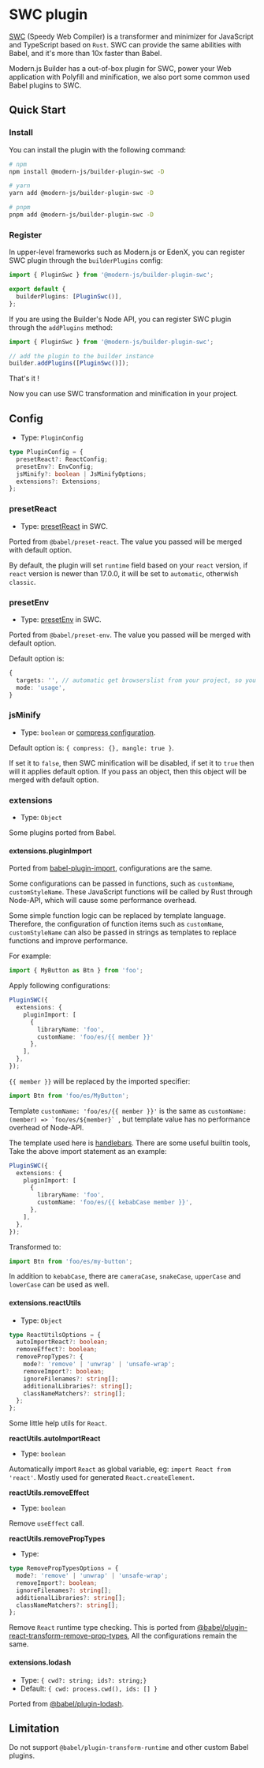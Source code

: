 # SWC plugin

[SWC](https://SWC.rs/) (Speedy Web Compiler) is a transformer and minimizer for JavaScript and TypeScript based on `Rust`. SWC can provide the same abilities with Babel, and it's more than 10x faster than Babel.

Modern.js Builder has a out-of-box plugin for SWC, power your Web application with Polyfill and minification, we also port some common used Babel plugins to SWC.

## Quick Start

### Install

You can install the plugin with the following command:

```bash
# npm
npm install @modern-js/builder-plugin-swc -D

# yarn
yarn add @modern-js/builder-plugin-swc -D

# pnpm
pnpm add @modern-js/builder-plugin-swc -D
```

### Register

In upper-level frameworks such as Modern.js or EdenX, you can register SWC plugin through the `builderPlugins` config:

```ts
import { PluginSwc } from '@modern-js/builder-plugin-swc';

export default {
  builderPlugins: [PluginSwc()],
};
```

If you are using the Builder's Node API, you can register SWC plugin through the `addPlugins` method:

```js
import { PluginSwc } from '@modern-js/builder-plugin-swc';

// add the plugin to the builder instance
builder.addPlugins([PluginSwc()]);
```

That's it !

Now you can use SWC transformation and minification in your project.

## Config

- Type: `PluginConfig`

```ts
type PluginConfig = {
  presetReact?: ReactConfig;
  presetEnv?: EnvConfig;
  jsMinify?: boolean | JsMinifyOptions;
  extensions?: Extensions;
};
```

### presetReact

- Type: [presetReact](https://swc.rs/docs/configuration/compilation#jsctransformreact) in SWC.

Ported from `@babel/preset-react`. The value you passed will be merged with default option.

By default, the plugin will set `runtime` field based on your `react` version, if `react` version is newer than 17.0.0, it will be set to `automatic`, otherwish `classic`.

### presetEnv

- Type: [presetEnv](https://swc.rs/docs/configuration/supported-browsers#options) in SWC.

Ported from `@babel/preset-env`. The value you passed will be merged with default option.

Default option is:

```ts
{
  targets: '', // automatic get browserslist from your project, so you don't have to set this field
  mode: 'usage',
}
```

### jsMinify

- Type: `boolean` or [compress configuration](https://terser.org/docs/api-reference.html#compress-options).

Default option is: `{ compress: {}, mangle: true }`.

If set it to `false`, then SWC minification will be disabled, if set it to `true` then will it applies default option. If you pass an object, then this object will be merged with default option.

### extensions

- Type: `Object`

Some plugins ported from Babel.

#### extensions.pluginImport

Ported from [babel-plugin-import](https://github.com/umijs/babel-plugin-import), configurations are the same.

Some configurations can be passed in functions, such as `customName`, `customStyleName`. These JavaScript functions will be called by Rust through Node-API, which will cause some performance overhead.

Some simple function logic can be replaced by template language. Therefore, the configuration of function items such as `customName`, `customStyleName` can also be passed in strings as templates to replace functions and improve performance.

For example:

```ts
import { MyButton as Btn } from 'foo';
```

Apply following configurations:

```ts
PluginSWC({
  extensions: {
    pluginImport: [
      {
        libraryName: 'foo',
        customName: 'foo/es/{{ member }}'
      },
    ],
  },
});
```

`{{ member }}` will be replaced by the imported specifier:

```ts
import Btn from 'foo/es/MyButton';
```

Template ```customName: 'foo/es/{{ member }}'``` is the same as ```customName: (member) => `foo/es/${member}` ```, but template value has no performance overhead of Node-API.

The template used here is [handlebars](https://handlebarsjs.com). There are some useful builtin tools, Take the above import statement as an example:

```ts
PluginSWC({
  extensions: {
    pluginImport: [
      {
        libraryName: 'foo',
        customName: 'foo/es/{{ kebabCase member }}',
      },
    ],
  },
});
```

Transformed to:

```ts
import Btn from 'foo/es/my-button';
```

In addition to `kebabCase`, there are `cameraCase`, `snakeCase`, `upperCase` and `lowerCase` can be used as well.

#### extensions.reactUtils

- Type: `Object`

```ts
type ReactUtilsOptions = {
  autoImportReact?: boolean;
  removeEffect?: boolean;
  removePropTypes?: {
    mode?: 'remove' | 'unwrap' | 'unsafe-wrap';
    removeImport?: boolean;
    ignoreFilenames?: string[];
    additionalLibraries?: string[];
    classNameMatchers?: string[];
  };
};
```

Some little help utils for `React`.

**reactUtils.autoImportReact**

- Type: `boolean`

Automatically import `React` as global variable, eg: `import React from 'react'`.
Mostly used for generated `React.createElement`.

**reactUtils.removeEffect**

- Type: `boolean`

Remove `useEffect` call.

**reactUtils.removePropTypes**

- Type:

```ts
type RemovePropTypesOptions = {
  mode?: 'remove' | 'unwrap' | 'unsafe-wrap';
  removeImport?: boolean;
  ignoreFilenames?: string[];
  additionalLibraries?: string[];
  classNameMatchers?: string[];
};
```

Remove `React` runtime type checking. This is ported from [@babel/plugin-react-transform-remove-prop-types](https://github.com/oliviertassinari/babel-plugin-transform-react-remove-prop-types), All the configurations remain the same.

#### extensions.lodash

- Type: `{ cwd?: string; ids?: string;}`
- Default: `{ cwd: process.cwd(), ids: [] }`

Ported from [@babel/plugin-lodash](https://github.com/lodash/babel-plugin-lodash).

## Limitation

Do not support `@babel/plugin-transform-runtime` and other custom Babel plugins.
